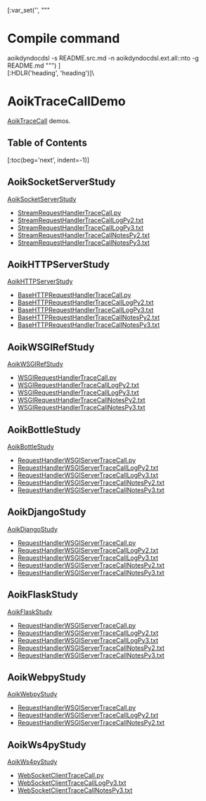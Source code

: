 [:var_set('', """
# Compile command
aoikdyndocdsl -s README.src.md -n aoikdyndocdsl.ext.all::nto -g README.md
""")
]\
[:HDLR('heading', 'heading')]\
# AoikTraceCallDemo
[AoikTraceCall](https://github.com/AoiKuiyuyou/AoikTraceCall) demos.

## Table of Contents
[:toc(beg='next', indent=-1)]

## AoikSocketServerStudy
[AoikSocketServerStudy](https://github.com/AoiKuiyuyou/AoikSocketServerStudy)
- [StreamRequestHandlerTraceCall.py](https://github.com/AoiKuiyuyou/AoikSocketServerStudy/blob/master/src/StreamRequestHandlerTraceCall.py)
- [StreamRequestHandlerTraceCallLogPy2.txt](https://github.com/AoiKuiyuyou/AoikSocketServerStudy/blob/master/src/StreamRequestHandlerTraceCallLogPy2.txt?raw=True)
- [StreamRequestHandlerTraceCallLogPy3.txt](https://github.com/AoiKuiyuyou/AoikSocketServerStudy/blob/master/src/StreamRequestHandlerTraceCallLogPy3.txt?raw=True)
- [StreamRequestHandlerTraceCallNotesPy2.txt](https://github.com/AoiKuiyuyou/AoikSocketServerStudy/blob/master/src/StreamRequestHandlerTraceCallNotesPy2.txt?raw=True)
- [StreamRequestHandlerTraceCallNotesPy3.txt](https://github.com/AoiKuiyuyou/AoikSocketServerStudy/blob/master/src/StreamRequestHandlerTraceCallNotesPy3.txt?raw=True)

## AoikHTTPServerStudy
[AoikHTTPServerStudy](https://github.com/AoiKuiyuyou/AoikHTTPServerStudy)
- [BaseHTTPRequestHandlerTraceCall.py](https://github.com/AoiKuiyuyou/AoikHTTPServerStudy/blob/master/src/BaseHTTPRequestHandlerTraceCall.py)
- [BaseHTTPRequestHandlerTraceCallLogPy2.txt](https://github.com/AoiKuiyuyou/AoikHTTPServerStudy/blob/master/src/BaseHTTPRequestHandlerTraceCallLogPy2.txt?raw=True)
- [BaseHTTPRequestHandlerTraceCallLogPy3.txt](https://github.com/AoiKuiyuyou/AoikHTTPServerStudy/blob/master/src/BaseHTTPRequestHandlerTraceCallLogPy3.txt?raw=True)
- [BaseHTTPRequestHandlerTraceCallNotesPy2.txt](https://github.com/AoiKuiyuyou/AoikHTTPServerStudy/blob/master/src/BaseHTTPRequestHandlerTraceCallNotesPy2.txt?raw=True)
- [BaseHTTPRequestHandlerTraceCallNotesPy3.txt](https://github.com/AoiKuiyuyou/AoikHTTPServerStudy/blob/master/src/BaseHTTPRequestHandlerTraceCallNotesPy3.txt?raw=True)

## AoikWSGIRefStudy
[AoikWSGIRefStudy](https://github.com/AoiKuiyuyou/AoikWSGIRefStudy)
- [WSGIRequestHandlerTraceCall.py](https://github.com/AoiKuiyuyou/AoikWSGIRefStudy/blob/master/src/WSGIRequestHandlerTraceCall.py)
- [WSGIRequestHandlerTraceCallLogPy2.txt](https://github.com/AoiKuiyuyou/AoikWSGIRefStudy/blob/master/src/WSGIRequestHandlerTraceCallLogPy2.txt?raw=True)
- [WSGIRequestHandlerTraceCallLogPy3.txt](https://github.com/AoiKuiyuyou/AoikWSGIRefStudy/blob/master/src/WSGIRequestHandlerTraceCallLogPy3.txt?raw=True)
- [WSGIRequestHandlerTraceCallNotesPy2.txt](https://github.com/AoiKuiyuyou/AoikWSGIRefStudy/blob/master/src/WSGIRequestHandlerTraceCallNotesPy2.txt?raw=True)
- [WSGIRequestHandlerTraceCallNotesPy3.txt](https://github.com/AoiKuiyuyou/AoikWSGIRefStudy/blob/master/src/WSGIRequestHandlerTraceCallNotesPy3.txt?raw=True)

## AoikBottleStudy
[AoikBottleStudy](https://github.com/AoiKuiyuyou/AoikBottleStudy)
- [RequestHandlerWSGIServerTraceCall.py](https://github.com/AoiKuiyuyou/AoikBottleStudy/blob/master/src/RequestHandlerWSGIServerTraceCall.py)
- [RequestHandlerWSGIServerTraceCallLogPy2.txt](https://github.com/AoiKuiyuyou/AoikBottleStudy/blob/master/src/RequestHandlerWSGIServerTraceCallLogPy2.txt?raw=True)
- [RequestHandlerWSGIServerTraceCallLogPy3.txt](https://github.com/AoiKuiyuyou/AoikBottleStudy/blob/master/src/RequestHandlerWSGIServerTraceCallLogPy3.txt?raw=True)
- [RequestHandlerWSGIServerTraceCallNotesPy2.txt](https://github.com/AoiKuiyuyou/AoikBottleStudy/blob/master/src/RequestHandlerWSGIServerTraceCallNotesPy2.txt?raw=True)
- [RequestHandlerWSGIServerTraceCallNotesPy3.txt](https://github.com/AoiKuiyuyou/AoikBottleStudy/blob/master/src/RequestHandlerWSGIServerTraceCallNotesPy3.txt?raw=True)

## AoikDjangoStudy
[AoikDjangoStudy](https://github.com/AoiKuiyuyou/AoikDjangoStudy)
- [RequestHandlerWSGIServerTraceCall.py](https://github.com/AoiKuiyuyou/AoikDjangoStudy/blob/master/src/RequestHandlerWSGIServerTraceCall.py)
- [RequestHandlerWSGIServerTraceCallLogPy2.txt](https://github.com/AoiKuiyuyou/AoikDjangoStudy/blob/master/src/RequestHandlerWSGIServerTraceCallLogPy2.txt?raw=True)
- [RequestHandlerWSGIServerTraceCallLogPy3.txt](https://github.com/AoiKuiyuyou/AoikDjangoStudy/blob/master/src/RequestHandlerWSGIServerTraceCallLogPy3.txt?raw=True)
- [RequestHandlerWSGIServerTraceCallNotesPy2.txt](https://github.com/AoiKuiyuyou/AoikDjangoStudy/blob/master/src/RequestHandlerWSGIServerTraceCallNotesPy2.txt?raw=True)
- [RequestHandlerWSGIServerTraceCallNotesPy3.txt](https://github.com/AoiKuiyuyou/AoikDjangoStudy/blob/master/src/RequestHandlerWSGIServerTraceCallNotesPy3.txt?raw=True)

## AoikFlaskStudy
[AoikFlaskStudy](https://github.com/AoiKuiyuyou/AoikFlaskStudy)
- [RequestHandlerWSGIServerTraceCall.py](https://github.com/AoiKuiyuyou/AoikFlaskStudy/blob/master/src/RequestHandlerWSGIServerTraceCall.py)
- [RequestHandlerWSGIServerTraceCallLogPy2.txt](https://github.com/AoiKuiyuyou/AoikFlaskStudy/blob/master/src/RequestHandlerWSGIServerTraceCallLogPy2.txt?raw=True)
- [RequestHandlerWSGIServerTraceCallLogPy3.txt](https://github.com/AoiKuiyuyou/AoikFlaskStudy/blob/master/src/RequestHandlerWSGIServerTraceCallLogPy3.txt?raw=True)
- [RequestHandlerWSGIServerTraceCallNotesPy2.txt](https://github.com/AoiKuiyuyou/AoikFlaskStudy/blob/master/src/RequestHandlerWSGIServerTraceCallNotesPy2.txt?raw=True)
- [RequestHandlerWSGIServerTraceCallNotesPy3.txt](https://github.com/AoiKuiyuyou/AoikFlaskStudy/blob/master/src/RequestHandlerWSGIServerTraceCallNotesPy3.txt?raw=True)

## AoikWebpyStudy
[AoikWebpyStudy](https://github.com/AoiKuiyuyou/AoikWebpyStudy)
- [RequestHandlerWSGIServerTraceCall.py](https://github.com/AoiKuiyuyou/AoikWebpyStudy/blob/master/src/RequestHandlerWSGIServerTraceCall.py)
- [RequestHandlerWSGIServerTraceCallLogPy2.txt](https://github.com/AoiKuiyuyou/AoikWebpyStudy/blob/master/src/RequestHandlerWSGIServerTraceCallLogPy2.txt?raw=True)
- [RequestHandlerWSGIServerTraceCallNotesPy2.txt](https://github.com/AoiKuiyuyou/AoikWebpyStudy/blob/master/src/RequestHandlerWSGIServerTraceCallNotesPy2.txt?raw=True)

## AoikWs4pyStudy
[AoikWs4pyStudy](https://github.com/AoiKuiyuyou/AoikWs4pyStudy)
- [WebSocketClientTraceCall.py](https://github.com/AoiKuiyuyou/AoikWs4pyStudy/blob/master/src/WebSocketClientTraceCall.py)
- [WebSocketClientTraceCallLogPy3.txt](https://github.com/AoiKuiyuyou/AoikWs4pyStudy/blob/master/src/WebSocketClientTraceCallLogPy3.txt?raw=True)
- [WebSocketClientTraceCallNotesPy3.txt](https://github.com/AoiKuiyuyou/AoikWs4pyStudy/blob/master/src/WebSocketClientTraceCallNotesPy3.txt?raw=True)

